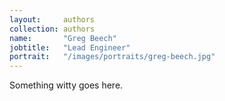 ```yaml
---
layout:     authors
collection: authors
name:       "Greg Beech"
jobtitle:   "Lead Engineer"
portrait:   "/images/portraits/greg-beech.jpg"
---
```


Something witty goes here.
